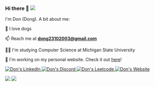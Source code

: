 ### Hi there 👋 ![](https://komarev.com/ghpvc/?username=truongdd03&style=flat) 

I'm Don (Dong). A bit about me:

🐶 I love dogs

📫 Reach me at **dong23102003@gmail.com**

👨‍🎓 I'm studying Computer Science at Michigan State University

🌱 I'm working on my personal website. Check it out [here](https://truongdd03.github.io/)!

<a href="https://www.linkedin.com/in/dong-truong/">
  <img alt="Don's LinkedIn" src="https://img.shields.io/badge/LinkedIn-0077B5?style=for-the-badge&logo=linkedin&logoColor=white" />
</a>
<!-- <a href="https://www.instagram.com/truongdinh_dong/">
  <img alt="Don's Instagram" src="https://img.shields.io/badge/Instagram-E4405F?style=for-the-badge&logo=instagram&logoColor=white" />
</a> -->
<a href="https://discordapp.com/users/763404045150060605">
  <img alt="Don's Discord" src="https://img.shields.io/badge/Discord-5865F2?style=for-the-badge&logo=discord&logoColor=white" />
</a>
<a href="https://leetcode.com/tddong2323/">
  <img alt="Don's Leetcode" src="https://img.shields.io/badge/-LeetCode-FFA116?style=for-the-badge&logo=LeetCode&logoColor=black" />
</a>
<a href="https://truongdd03.github.io/">
  <img alt="Don's Website" src="https://img.shields.io/badge/website-000000?style=for-the-badge&logo=About.me&logoColor=white" />
</a>


![](https://github-readme-stats.vercel.app/api/top-langs/?username=truongdd03&theme=vue-dark&hide_border=false&include_all_commits=false&count_private=false&layout=compact)
![](https://github-readme-stats.vercel.app/api?username=truongdd03&theme=vue-dark&hide_border=false&include_all_commits=false&count_private=false)<br/>
<!-- ![](https://github-readme-streak-stats.herokuapp.com/?user=truongdd03&theme=vue-dark&hide_border=false)<br/> -->

